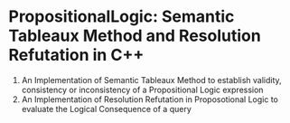 # PropositionalLogic: Semantic Tableaux Method and Resolution Refutation in C++
1. An Implementation of Semantic Tableaux Method to establish validity, consistency or inconsistency of a Propositional Logic expression
2. An Implementation of Resolution Refutation in Proposotional Logic to evaluate the Logical Consequence of a query
